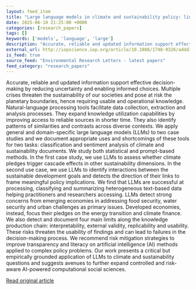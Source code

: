 ```yaml
---
layout: feed_item
title: "Large language models in climate and sustainability policy: limits and opportunities"
date: 2025-06-10 21:25:00 +0000
categories: [research_papers]
tags: []
keywords: ['models', 'language', 'large']
description: "Accurate, reliable and updated information support effective decision-making by reducing uncertainty and enabling informed choices"
external_url: http://iopscience.iop.org/article/10.1088/1748-9326/addd36
is_feed: true
source_feed: "Environmental Research Letters - latest papers"
feed_category: "research_papers"
---
```


Accurate, reliable and updated information support effective decision-making by reducing uncertainty and enabling informed choices. Multiple crises threaten the sustainability of our societies and pose at risk the planetary boundaries, hence requiring usable and operational knowledge. Natural-language processing tools facilitate data collection, extraction and analysis processes. They expand knowledge utilization capabilities by improving access to reliable sources in shorter time. They also identify patterns of similarities and contrasts across diverse contexts. We apply general and domain-specific large language models (LLMs) to two case studies and we document appropriate uses and shortcomings of these tools for two tasks: classification and sentiment analysis of climate and sustainability documents. We study both statistical and prompt-based methods. In the first case study, we use LLMs to assess whether climate pledges trigger cascade effects in other sustainability dimensions. In the second use case, we use LLMs to identify interactions between the sustainable development goals and detects the direction of their links to frame meaningful policy implications. We find that LLMs are successful at processing, classifying and summarizing heterogeneous text-based data helping practitioners and researchers accessing. LLMs detect strong concerns from emerging economies in addressing food security, water security and urban challenges as primary issues. Developed economies, instead, focus their pledges on the energy transition and climate finance. We also detect and document four main limits along the knowledge production chain: interpretability, external validity, replicability and usability. These risks threaten the usability of findings and can lead to failures in the decision-making process. We recommend risk mitigation strategies to improve transparency and literacy on artificial intelligence (AI) methods applied to complex policy problems. Our work presents a critical but empirically grounded application of LLMs to climate and sustainability questions and suggests avenues to further expand controlled and risk-aware AI-powered computational social sciences.

[Read original article](http://iopscience.iop.org/article/10.1088/1748-9326/addd36)
